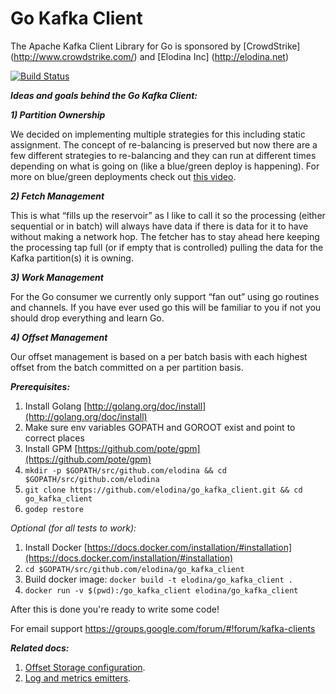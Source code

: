 Go Kafka Client
===============

The Apache Kafka Client Library for Go is sponsored by [CrowdStrike] (http://www.crowdstrike.com/) and [Elodina Inc] (http://elodina.net)

[![Build Status](https://travis-ci.org/elodina/go_kafka_client.svg?branch=master)](https://travis-ci.org/elodina/go_kafka_client)

***Ideas and goals behind the Go Kafka Client:***
 

***1) Partition Ownership***

We decided on implementing multiple strategies for this including static assignment. The concept of re-balancing is preserved but now there are a few different strategies to re-balancing and they can run at different times depending on what is going on (like a blue/green deploy is happening). For more on blue/green deployments check out [this video](https://www.youtube.com/watch?v=abK2Q_aecxY).
 
***2) Fetch Management***

This is what “fills up the reservoir” as I like to call it so the processing (either sequential or in batch) will always have data if there is data for it to have without making a network hop. The fetcher has to stay ahead here keeping the processing tap full (or if empty that is controlled) pulling the data for the Kafka partition(s) it is owning.
 
***3) Work Management***

For the Go consumer we currently only support “fan out” using go routines and channels. If you have ever used go this will be familiar to you if not you should drop everything and learn Go.
 
***4) Offset Management***

Our offset management is based on a per batch basis with each highest offset from the batch committed on a per partition basis.

***Prerequisites:***

1. Install Golang [http://golang.org/doc/install](http://golang.org/doc/install)
2. Make sure env variables GOPATH and GOROOT exist and point to correct places
3. Install GPM [https://github.com/pote/gpm](https://github.com/pote/gpm)
4. `mkdir -p $GOPATH/src/github.com/elodina && cd $GOPATH/src/github.com/elodina`
5. `git clone https://github.com/elodina/go_kafka_client.git && cd go_kafka_client`
6. `godep restore`

*Optional (for all tests to work):*

1. Install Docker [https://docs.docker.com/installation/#installation](https://docs.docker.com/installation/#installation)
2. `cd $GOPATH/src/github.com/elodina/go_kafka_client`
3. Build docker image: `docker build -t elodina/go_kafka_client .`
4. `docker run -v $(pwd):/go_kafka_client elodina/go_kafka_client`

After this is done you're ready to write some code!

For email support https://groups.google.com/forum/#!forum/kafka-clients

***Related docs:***

1. [Offset Storage configuration](https://github.com/elodina/go_kafka_client/blob/master/docs/offset_storage.md).
2. [Log and metrics emitters](https://github.com/elodina/go_kafka_client/blob/master/docs/emitters.md).
